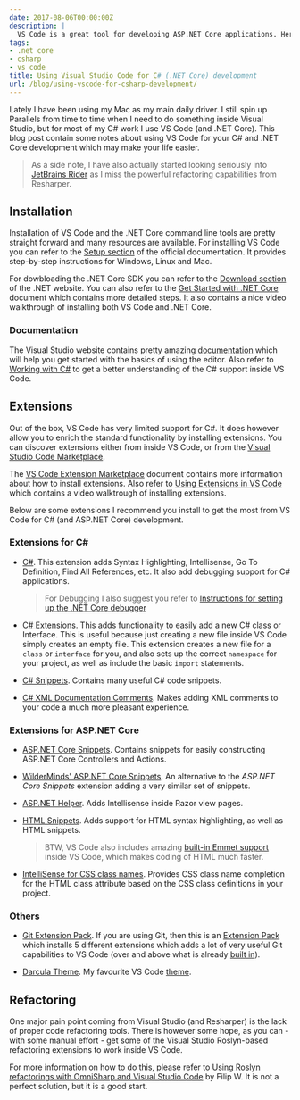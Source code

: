 ```yaml
---
date: 2017-08-06T00:00:00Z
description: |
  VS Code is a great tool for developing ASP.NET Core applications. Here's looking at some resources which you will find useful.
tags:
- .net core
- csharp
- vs code
title: Using Visual Studio Code for C# (.NET Core) development
url: /blog/using-vscode-for-csharp-development/
---
```


Lately I have been using my Mac as my main daily driver. I still spin up Parallels from time to time when I need to do something inside Visual Studio, but for most of my C# work I use VS Code (and .NET Core).  This blog post contain some notes about using VS Code for your C# and .NET Core development which may make your life easier.

> As a side note, I have also actually started looking seriously into [JetBrains Rider](https://www.jetbrains.com/rider/) as I miss the powerful refactoring capabilities from Resharper.

## Installation

Installation of VS Code and the .NET Core command line tools are pretty straight forward and many resources are available. For installing VS Code you can refer to the [Setup section](https://code.visualstudio.com/docs/setup/setup-overview) of the official documentation. It provides step-by-step instructions for Windows, Linux and Mac.

For dowbloading the .NET Core SDK you can refer to the [Download section](https://www.microsoft.com/net/download) of the .NET website. You can also refer to the [Get Started with .NET Core](https://www.microsoft.com/net/core) document which contains more detailed steps. It also contains a nice video walkthrough of installing both VS Code and .NET Core.

### Documentation

The Visual Studio website contains pretty amazing [documentation](https://code.visualstudio.com/docs) which will help you get started with the basics of using the editor. Also refer to [Working with C#](https://code.visualstudio.com/docs/languages/csharp) to get a better understanding of the C# support inside VS Code.

## Extensions

Out of the box, VS Code has very limited support for C#. It does however allow you to enrich the standard functionality by installing extensions. You can discover extensions either from inside VS Code, or from the [Visual Studio Code Marketplace](https://marketplace.visualstudio.com/VSCode).

The [VS Code Extension Marketplace](https://code.visualstudio.com/docs/editor/extension-gallery) document contains more information about how to install extensions. Also refer to [Using Extensions in VS Code](https://code.visualstudio.com/docs/introvideos/extend) which contains a video walktrough of installing extensions.

Below are some extensions I recommend you install to get the most from VS Code for C# (and ASP.NET Core) development.

### Extensions for C#

* [C#](https://marketplace.visualstudio.com/items?itemName=ms-vscode.csharp). This extension adds Syntax Highlighting, Intellisense, Go To Definition, Find All References, etc. It also add debugging support for C# applications.

    > For Debugging I also suggest you refer to [Instructions for setting up the .NET Core debugger](https://github.com/OmniSharp/omnisharp-vscode/blob/master/debugger.md)

* [C# Extensions](https://marketplace.visualstudio.com/items?itemName=jchannon.csharpextensions). This adds functionality to easily add a new C# class or Interface. This is useful because just creating a new file inside VS Code simply creates an empty file. This extension creates a new file for a `class` or `interface` for you, and also sets up the correct `namespace` for your project, as well as include the basic `import` statements.

* [C# Snippets](https://marketplace.visualstudio.com/items?itemName=jorgeserrano.vscode-csharp-snippets). Contains many useful C# code snippets.

* [C# XML Documentation Comments](https://marketplace.visualstudio.com/items?itemName=k--kato.docomment). Makes adding XML comments to your code a much more pleasant experience.

### Extensions for ASP.NET Core

* [ASP.NET Core Snippets](https://marketplace.visualstudio.com/items?itemName=rahulsahay.Csharp-ASPNETCore). Contains snippets for easily constructing ASP.NET Core Controllers and Actions.

* [WilderMinds' ASP.NET Core Snippets](https://marketplace.visualstudio.com/items?itemName=wilderminds.wilderminds-aspnetcore-snippets). An alternative to the *ASP.NET Core Snippets* extension adding a very similar set of snippets.

* [ASP.NET Helper](https://marketplace.visualstudio.com/items?itemName=schneiderpat.aspnet-helper). Adds Intellisense inside Razor view pages.

* [HTML Snippets](https://marketplace.visualstudio.com/items?itemName=abusaidm.html-snippets). Adds support for HTML syntax highlighting, as well as HTML snippets.

    > BTW, VS Code also includes amazing [built-in Emmet support](https://code.visualstudio.com/docs/languages/html#_emmet-snippets) inside VS Code, which makes coding of HTML much faster.

* [IntelliSense for CSS class names](https://marketplace.visualstudio.com/items?itemName=Zignd.html-css-class-completion). Provides CSS class name completion for the HTML class attribute based on the CSS class definitions in your project.

### Others

* [Git Extension Pack](https://marketplace.visualstudio.com/items?itemName=donjayamanne.git-extension-pack). If you are using Git, then this is an [Extension Pack](https://code.visualstudio.com/blogs/2017/03/07/extension-pack-roundup) which installs 5 different extensions which adds a lot of very useful Git capabilities to VS Code (over and above what is already [built in](https://code.visualstudio.com/docs/editor/versioncontrol)).

* [Darcula Theme](https://marketplace.visualstudio.com/items?itemName=rokoroku.vscode-theme-darcula). My favourite VS Code [theme](https://code.visualstudio.com/docs/getstarted/themes).

## Refactoring

One major pain point coming from Visual Studio (and Resharper) is the lack of proper code refactoring tools. There is however some hope, as you can - with some manual effort - get some of the Visual Studio Roslyn-based refactoring extensions to work inside VS Code. 

For more information on how to do this, please refer to [Using Roslyn refactorings with OmniSharp and Visual Studio Code](https://www.strathweb.com/2017/05/using-roslyn-refactorings-with-omnisharp-and-visual-studio-code/) by Filip W. It is not a perfect solution, but it is a good start.
